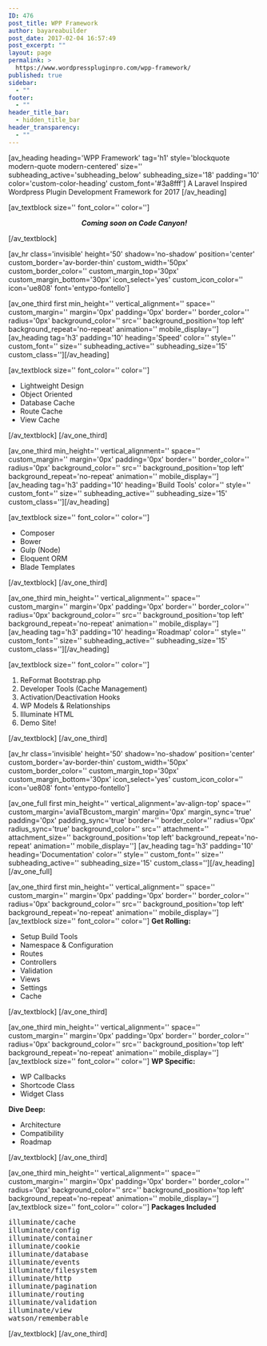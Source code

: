 ```yaml
---
ID: 476
post_title: WPP Framework
author: bayareabuilder
post_date: 2017-02-04 16:57:49
post_excerpt: ""
layout: page
permalink: >
  https://www.wordpresspluginpro.com/wpp-framework/
published: true
sidebar:
  - ""
footer:
  - ""
header_title_bar:
  - hidden_title_bar
header_transparency:
  - ""
---
```

[av_heading heading='WPP Framework' tag='h1' style='blockquote modern-quote modern-centered' size='' subheading_active='subheading_below' subheading_size='18' padding='10' color='custom-color-heading' custom_font='#3a8fff']
A Laravel Inspired Wordpress Plugin Development Framework for 2017
[/av_heading]

[av_textblock size='' font_color='' color='']
<p style="text-align: center;"><strong><em>Coming soon on Code Canyon!</em></strong></p>
[/av_textblock]

[av_hr class='invisible' height='50' shadow='no-shadow' position='center' custom_border='av-border-thin' custom_width='50px' custom_border_color='' custom_margin_top='30px' custom_margin_bottom='30px' icon_select='yes' custom_icon_color='' icon='ue808' font='entypo-fontello']

[av_one_third first min_height='' vertical_alignment='' space='' custom_margin='' margin='0px' padding='0px' border='' border_color='' radius='0px' background_color='' src='' background_position='top left' background_repeat='no-repeat' animation='' mobile_display='']
[av_heading tag='h3' padding='10' heading='Speed' color='' style='' custom_font='' size='' subheading_active='' subheading_size='15' custom_class=''][/av_heading]

[av_textblock size='' font_color='' color='']
<ul>
 	<li>Lightweight Design</li>
 	<li>Object Oriented</li>
 	<li>Database Cache</li>
 	<li>Route Cache</li>
 	<li>View Cache</li>
</ul>
[/av_textblock]
[/av_one_third]

[av_one_third min_height='' vertical_alignment='' space='' custom_margin='' margin='0px' padding='0px' border='' border_color='' radius='0px' background_color='' src='' background_position='top left' background_repeat='no-repeat' animation='' mobile_display='']
[av_heading tag='h3' padding='10' heading='Build Tools' color='' style='' custom_font='' size='' subheading_active='' subheading_size='15' custom_class=''][/av_heading]

[av_textblock size='' font_color='' color='']
<ul>
 	<li>Composer</li>
 	<li>Bower</li>
 	<li>Gulp (Node)</li>
 	<li>Eloquent ORM</li>
 	<li>Blade Templates</li>
</ul>
[/av_textblock]
[/av_one_third]

[av_one_third min_height='' vertical_alignment='' space='' custom_margin='' margin='0px' padding='0px' border='' border_color='' radius='0px' background_color='' src='' background_position='top left' background_repeat='no-repeat' animation='' mobile_display='']
[av_heading tag='h3' padding='10' heading='Roadmap' color='' style='' custom_font='' size='' subheading_active='' subheading_size='15' custom_class=''][/av_heading]

[av_textblock size='' font_color='' color='']
<ol>
 	<li>ReFormat Bootstrap.php</li>
 	<li>Developer Tools (Cache Management)</li>
 	<li>Activation/Deactivation Hooks</li>
 	<li>WP Models &amp; Relationships</li>
 	<li>Illuminate HTML</li>
 	<li>Demo Site!</li>
</ol>
[/av_textblock]
[/av_one_third]

[av_hr class='invisible' height='50' shadow='no-shadow' position='center' custom_border='av-border-thin' custom_width='50px' custom_border_color='' custom_margin_top='30px' custom_margin_bottom='30px' icon_select='yes' custom_icon_color='' icon='ue808' font='entypo-fontello']

[av_one_full first min_height='' vertical_alignment='av-align-top' space='' custom_margin='aviaTBcustom_margin' margin='0px' margin_sync='true' padding='0px' padding_sync='true' border='' border_color='' radius='0px' radius_sync='true' background_color='' src='' attachment='' attachment_size='' background_position='top left' background_repeat='no-repeat' animation='' mobile_display='']
[av_heading tag='h3' padding='10' heading='Documentation' color='' style='' custom_font='' size='' subheading_active='' subheading_size='15' custom_class=''][/av_heading]
[/av_one_full]

[av_one_third first min_height='' vertical_alignment='' space='' custom_margin='' margin='0px' padding='0px' border='' border_color='' radius='0px' background_color='' src='' background_position='top left' background_repeat='no-repeat' animation='' mobile_display='']
[av_textblock size='' font_color='' color='']
<strong>Get Rolling:</strong>
<ul>
 	<li>Setup Build Tools</li>
 	<li>Namespace &amp; Configuration</li>
 	<li>Routes</li>
 	<li>Controllers</li>
 	<li>Validation</li>
 	<li>Views</li>
 	<li>Settings</li>
 	<li>Cache</li>
</ul>
[/av_textblock]
[/av_one_third]

[av_one_third min_height='' vertical_alignment='' space='' custom_margin='' margin='0px' padding='0px' border='' border_color='' radius='0px' background_color='' src='' background_position='top left' background_repeat='no-repeat' animation='' mobile_display='']
[av_textblock size='' font_color='' color='']
<strong>WP Specific:</strong>
<ul>
 	<li>WP Callbacks</li>
 	<li>Shortcode Class</li>
 	<li>Widget Class</li>
</ul>
<strong>Dive Deep:</strong>
<ul>
 	<li>Architecture</li>
 	<li>Compatibility</li>
 	<li>Roadmap</li>
</ul>
[/av_textblock]
[/av_one_third]

[av_one_third min_height='' vertical_alignment='' space='' custom_margin='' margin='0px' padding='0px' border='' border_color='' radius='0px' background_color='' src='' background_position='top left' background_repeat='no-repeat' animation='' mobile_display='']
[av_textblock size='' font_color='' color='']
<strong>Packages Included</strong>
<pre>illuminate/cache
illuminate/config
illuminate/container
illuminate/cookie
illuminate/database
illuminate/events
illuminate/filesystem
illuminate/http
illuminate/pagination
illuminate/routing
illuminate/validation
illuminate/view
watson/rememberable</pre>
[/av_textblock]
[/av_one_third]